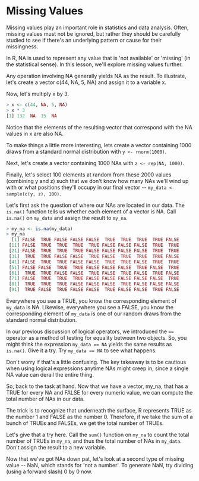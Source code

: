 # Missing Values

Missing values play an important role in statistics and data analysis. Often, missing values must not be ignored, but rather they should be carefully studied to see if there's an underlying pattern or cause for their missingness.

In R, NA is used to represent any value that is 'not available' or 'missing' (in the statistical sense). In this lesson, we'll explore missing values further.

Any operation involving NA generally yields NA as the result. To illustrate, let's create a vector c(44, NA, 5, NA) and assign it to a variable x.

Now, let's multiply x by 3.

```R
> x <- c(44, NA, 5, NA)
> x * 3
[1] 132  NA  15  NA
```

Notice that the elements of the resulting vector that correspond with the NA values in x are also NA.

To make things a little more interesting, lets create a vector containing 1000 draws from a standard normal distribution with `y <- rnorm(1000)`.

Next, let's create a vector containing 1000 NAs with `z <- rep(NA, 1000)`.

Finally, let's select 100 elements at random from these 2000 values (combining y and z) such that we don't know how many NAs we'll wind up with or what positions they'll occupy in our final vector -- `my_data <- sample(c(y, z), 100)`.

Let's first ask the question of where our NAs are located in our data. The `is.na()` function tells us whether each element of a vector is NA. Call `is.na()` on `my_data` and assign the result to `my_na`.

```R
> my_na <- is.na(my_data)
> my_na
  [1] FALSE  TRUE FALSE FALSE FALSE  TRUE  TRUE  TRUE  TRUE FALSE
 [11] FALSE  TRUE  TRUE  TRUE  TRUE FALSE FALSE FALSE  TRUE  TRUE
 [21] FALSE  TRUE  TRUE  TRUE FALSE FALSE FALSE FALSE  TRUE  TRUE
 [31]  TRUE  TRUE FALSE FALSE  TRUE FALSE  TRUE  TRUE  TRUE FALSE
 [41] FALSE  TRUE  TRUE FALSE FALSE  TRUE  TRUE FALSE  TRUE  TRUE
 [51] FALSE FALSE  TRUE  TRUE FALSE FALSE FALSE  TRUE FALSE  TRUE
 [61]  TRUE  TRUE FALSE FALSE  TRUE FALSE  TRUE FALSE  TRUE FALSE
 [71] FALSE  TRUE  TRUE  TRUE FALSE FALSE FALSE FALSE FALSE  TRUE
 [81]  TRUE  TRUE  TRUE FALSE FALSE FALSE  TRUE FALSE FALSE FALSE
 [91]  TRUE FALSE  TRUE FALSE FALSE  TRUE FALSE FALSE  TRUE FALSE
```

Everywhere you see a TRUE, you know the corresponding element of `my_data` is NA. Likewise, everywhere you see a FALSE, you know the corresponding element of `my_data` is one of our random draws from the standard normal distribution.

In our previous discussion of logical operators, we introduced the `==` operator as a method of testing for equality between two objects. So, you might think the expression `my_data == NA` yields the same results as `is.na()`. Give it a try. Try `my_data == NA` to see what happens.

Don't worry if that's a little confusing. The key takeaway is to be cautious when using logical expressions anytime NAs might creep in, since a single NA value can derail the entire thing.

So, back to the task at hand. Now that we have a vector, my_na, that has a TRUE for every NA and FALSE for every numeric value, we can compute the total number of NAs in our data.

The trick is to recognize that underneath the surface, R represents TRUE as the number 1 and FALSE as the number 0. Therefore, if we take the sum of a bunch of TRUEs and FALSEs, we get the total number of TRUEs.

Let's give that a try here. Call the `sum()` function on `my_na` to count the total number of TRUEs in `my_na`, and thus the total number of NAs in `my_data`. Don't assign the result to a new variable.

Now that we've got NAs down pat, let's look at a second type of missing value -- NaN, which stands for 'not a number'. To generate NaN, try dividing (using a forward slash) 0 by 0 now.
